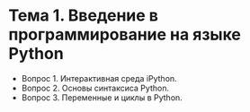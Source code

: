 # Тема 1. Введение в программирование на языке Python
- Вопрос 1. Интерактивная среда iPython.
- Вопрос 2. Основы синтаксиса Python.
- Вопрос 3. Переменные и циклы в Python.
